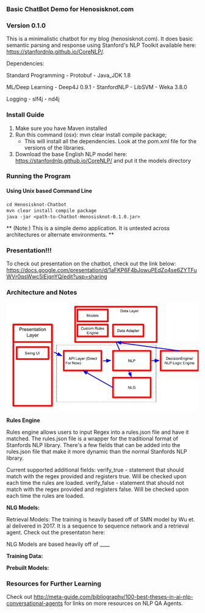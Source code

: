 ### Basic ChatBot Demo for Henosisknot.com
### Version 0.1.0

This is a minimalistic chatbot for my blog (henosisknot.com). It does basic semantic parsing and response using
Stanford's NLP Toolkit available here: https://stanfordnlp.github.io/CoreNLP/.

Dependencies:

Standard Programming
    - Protobuf
    - Java_JDK 1.8

ML/Deep Learning
    - Deep4J 0.9.1
    - StanfordNLP
    - LibSVM
    - Weka 3.8.0

Logging
    - slf4j
    - nd4j

### Install Guide

1. Make sure you have Maven installed
2. Run this command (osx): mvn clear install compile package;
    - This will install all the dependencies. Look at the pom.xml file for the versions of the libraries.
3. Download the base English NLP model here:
    https://stanfordnlp.github.io/CoreNLP/
    and put it the models directory

### Running the Program

#### Using Unix based Command Line

```
cd Henosisknot-Chatbot
mvn clear install compile package
java -jar <path-to-Chatbot-Henosisknot-0.1.0.jar>
```

** (Note:) This is a simple demo application. It is untested across architectures or alternate environments. **

### Presentation!!!

To check out  presentation on the chatbot, check out the link below:
https://docs.google.com/presentation/d/1aFKP6F4bJowuPEdZo4se6ZYTFuWVr0qsWwc5lEjqnYQ/edit?usp=sharing

### Architecture and Notes

![Architecture](https://github.com/andorsk/Chatbot-Henosisknot/blob/master/chatbot.jpg?raw=true)


**Rules Engine**

Rules engine allows users to input Regex into a rules.json file and have it matched. The rules.json file is a
wrapper for the traditional format of Stanfords NLP library. There's a few fields that can be added into the rules.json
file that make it more dynamic than the normal Stanfords NLP library.

Current supported additional fields:
verify_true - statement that should match with the regex provided and registers true. Will be checked upon each time the rules are loaded.
verify_false - statement that should not match with the regex provided and registers false. Will be checked upon each time the rules are loaded.

**NLG Models:**

Retrieval Models:
The training is heavily based off of SMN model by Wu et. al delivered in 2017. It is a sequence to sequence network
and a retrieval agent. Check out the presentaton here:

NLG Models are based heavily off of ____

**Training Data:**


**Prebuilt Models:**


### Resources for Further Learning
Check out http://meta-guide.com/bibliography/100-best-theses-in-ai-nlp-conversational-agents for links on more resources on NLP QA Agents.